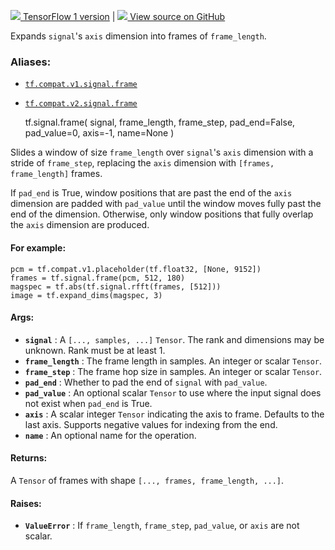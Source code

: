 [ ![](https://tensorflow.google.cn/images/tf_logo_32px.png) TensorFlow 1
version](/versions/r1.15/api_docs/python/tf/signal/frame) |  [
![](https://tensorflow.google.cn/images/GitHub-Mark-32px.png) View source on
GitHub
](https://github.com/tensorflow/tensorflow/blob/r2.0/tensorflow/python/ops/signal/shape_ops.py#L55-L191)  
  
  
Expands `signal`'s `axis` dimension into frames of `frame_length`.

### Aliases:

  * [`tf.compat.v1.signal.frame`](/api_docs/python/tf/signal/frame)
  * [`tf.compat.v2.signal.frame`](/api_docs/python/tf/signal/frame)

    
    
    tf.signal.frame(
        signal,
        frame_length,
        frame_step,
        pad_end=False,
        pad_value=0,
        axis=-1,
        name=None
    )
    

Slides a window of size `frame_length` over `signal`'s `axis` dimension with a
stride of `frame_step`, replacing the `axis` dimension with `[frames,
frame_length]` frames.

If `pad_end` is True, window positions that are past the end of the `axis`
dimension are padded with `pad_value` until the window moves fully past the
end of the dimension. Otherwise, only window positions that fully overlap the
`axis` dimension are produced.

#### For example:

    
    
    pcm = tf.compat.v1.placeholder(tf.float32, [None, 9152])
    frames = tf.signal.frame(pcm, 512, 180)
    magspec = tf.abs(tf.signal.rfft(frames, [512]))
    image = tf.expand_dims(magspec, 3)
    

#### Args:

  * **`signal`** : A `[..., samples, ...]` `Tensor`. The rank and dimensions may be unknown. Rank must be at least 1.
  * **`frame_length`** : The frame length in samples. An integer or scalar `Tensor`.
  * **`frame_step`** : The frame hop size in samples. An integer or scalar `Tensor`.
  * **`pad_end`** : Whether to pad the end of `signal` with `pad_value`.
  * **`pad_value`** : An optional scalar `Tensor` to use where the input signal does not exist when `pad_end` is True.
  * **`axis`** : A scalar integer `Tensor` indicating the axis to frame. Defaults to the last axis. Supports negative values for indexing from the end.
  * **`name`** : An optional name for the operation.

#### Returns:

A `Tensor` of frames with shape `[..., frames, frame_length, ...]`.

#### Raises:

  * **`ValueError`** : If `frame_length`, `frame_step`, `pad_value`, or `axis` are not scalar.

